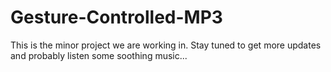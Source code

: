 # Gesture-Controlled-MP3
This is the minor project we are working in. Stay tuned to get more updates and probably listen some soothing music...
